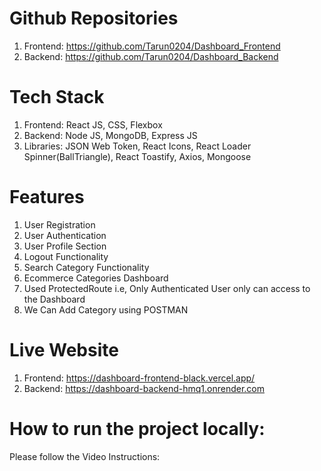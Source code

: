 # Github Repositories
1. Frontend: https://github.com/Tarun0204/Dashboard_Frontend
2. Backend: https://github.com/Tarun0204/Dashboard_Backend
   
# Tech Stack
1. Frontend: React JS, CSS, Flexbox
2. Backend: Node JS, MongoDB, Express JS
3. Libraries: JSON Web Token, React Icons, React Loader Spinner(BallTriangle), React Toastify, Axios, Mongoose

# Features
1. User Registration
2. User Authentication
3. User Profile Section
4. Logout Functionality
5. Search Category Functionality
6. Ecommerce Categories Dashboard
7. Used ProtectedRoute i.e, Only Authenticated User only can access to the Dashboard
8. We Can Add Category using POSTMAN

# Live Website
1. Frontend: https://dashboard-frontend-black.vercel.app/
2. Backend: https://dashboard-backend-hmq1.onrender.com

# How to run the project locally:
Please follow the Video Instructions: 
